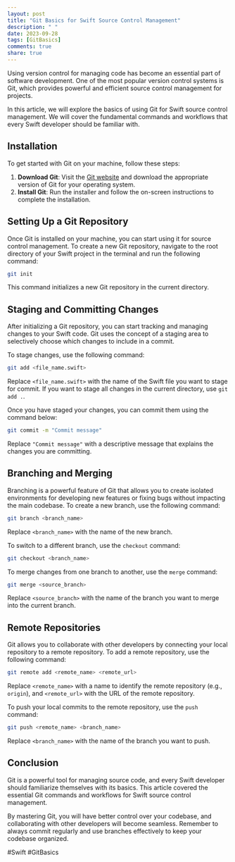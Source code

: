 ```yaml
---
layout: post
title: "Git Basics for Swift Source Control Management"
description: " "
date: 2023-09-28
tags: [GitBasics]
comments: true
share: true
---
```


Using version control for managing code has become an essential part of software development. One of the most popular version control systems is Git, which provides powerful and efficient source control management for projects.

In this article, we will explore the basics of using Git for Swift source control management. We will cover the fundamental commands and workflows that every Swift developer should be familiar with.

## Installation

To get started with Git on your machine, follow these steps:

1. **Download Git**: Visit the [Git website](https://git-scm.com/downloads) and download the appropriate version of Git for your operating system.
2. **Install Git**: Run the installer and follow the on-screen instructions to complete the installation.

## Setting Up a Git Repository

Once Git is installed on your machine, you can start using it for source control management. To create a new Git repository, navigate to the root directory of your Swift project in the terminal and run the following command:

```bash
git init
```

This command initializes a new Git repository in the current directory.

## Staging and Committing Changes

After initializing a Git repository, you can start tracking and managing changes to your Swift code. Git uses the concept of a staging area to selectively choose which changes to include in a commit.

To stage changes, use the following command:

```bash
git add <file_name.swift>
```

Replace `<file_name.swift>` with the name of the Swift file you want to stage for commit. If you want to stage all changes in the current directory, use `git add .`.

Once you have staged your changes, you can commit them using the command below:

```bash
git commit -m "Commit message"
```

Replace `"Commit message"` with a descriptive message that explains the changes you are committing.

## Branching and Merging

Branching is a powerful feature of Git that allows you to create isolated environments for developing new features or fixing bugs without impacting the main codebase. To create a new branch, use the following command:

```bash
git branch <branch_name>
```

Replace `<branch_name>` with the name of the new branch.

To switch to a different branch, use the `checkout` command:

```bash
git checkout <branch_name>
```

To merge changes from one branch to another, use the `merge` command:

```bash
git merge <source_branch>
```

Replace `<source_branch>` with the name of the branch you want to merge into the current branch.

## Remote Repositories

Git allows you to collaborate with other developers by connecting your local repository to a remote repository. To add a remote repository, use the following command:

```bash
git remote add <remote_name> <remote_url>
```

Replace `<remote_name>` with a name to identify the remote repository (e.g., `origin`), and `<remote_url>` with the URL of the remote repository.

To push your local commits to the remote repository, use the `push` command:

```bash
git push <remote_name> <branch_name>
```

Replace `<branch_name>` with the name of the branch you want to push.

## Conclusion

Git is a powerful tool for managing source code, and every Swift developer should familiarize themselves with its basics. This article covered the essential Git commands and workflows for Swift source control management.

By mastering Git, you will have better control over your codebase, and collaborating with other developers will become seamless. Remember to always commit regularly and use branches effectively to keep your codebase organized.

#Swift #GitBasics